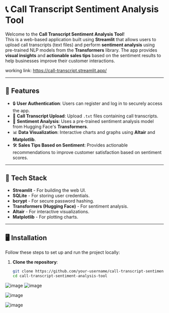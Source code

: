 # 📞 Call Transcript Sentiment Analysis Tool

Welcome to the **Call Transcript Sentiment Analysis Tool**!  
This is a web-based application built using **Streamlit** that allows users to upload call transcripts (text files) and perform **sentiment analysis** using pre-trained NLP models from the **Transformers** library. The app provides **visual insights** and **actionable sales tips** based on the sentiment results to help businesses improve their customer interactions.

working link: https://call-transcript.streamlit.app/

---

## 🚀 **Features**

- 🔒 **User Authentication**: Users can register and log in to securely access the app.
- 📄 **Call Transcript Upload**: Upload `.txt` files containing call transcripts.
- 🤖 **Sentiment Analysis**: Uses a pre-trained sentiment analysis model from Hugging Face's **Transformers**.
- 📊 **Data Visualization**: Interactive charts and graphs using **Altair** and **Matplotlib**.
- 🛠️ **Sales Tips Based on Sentiment**: Provides actionable recommendations to improve customer satisfaction based on sentiment scores.

---

## 🧰 **Tech Stack**

- **Streamlit** - For building the web UI.
- **SQLite** - For storing user credentials.
- **bcrypt** - For secure password hashing.
- **Transformers (Hugging Face)** - For sentiment analysis.
- **Altair** - For interactive visualizations.
- **Matplotlib** - For plotting charts.

---

## 🖥️ **Installation**

Follow these steps to set up and run the project locally:

1. **Clone the repository**:
   ```bash
   git clone https://github.com/your-username/call-transcript-sentiment-analysis-tool.git
   cd call-transcript-sentiment-analysis-tool


![image](https://github.com/user-attachments/assets/f01d67e2-aebf-49ea-a924-7a582d97683f)
![image](https://github.com/user-attachments/assets/557079be-3200-456d-a5cf-e331cfae7b3a)

![image](https://github.com/user-attachments/assets/00b70946-09cc-4913-a361-c57ff8913ec4)

![image](https://github.com/user-attachments/assets/9ffda6b6-9f6f-484f-a13f-e4f1f61b34a6)


